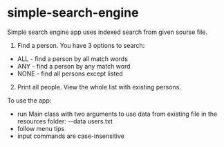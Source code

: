 # simple-search-engine

Simple search engine app uses indexed search from given sourse file. 
1. Find a person. You have 3 options to search: 
  - ALL - find a person by all match words
  - ANY - find a person by any match word
  - NONE - find all persons except listed

2. Print all people. View the whole list with existing persons.

To use the app:
  - run Main class with two arguments to use data from existing file in the resources folder: --data users.txt
  - follow menu tips
  - input commands are case-insensitive
